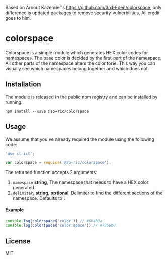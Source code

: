 Based on Arnout Kazemier's https://github.com/3rd-Eden/colorspace, only difference is updated packages to remove security vulnerbilities.
All credit goes to him.

# colorspace

Colorspace is a simple module which generates HEX color codes for namespaces.
The base color is decided by the first part of the namespace. All other parts of
the namespace alters the color tone. This way you can visually see which
namespaces belong together and which does not.

## Installation

The module is released in the public npm registry and can be installed by
running:

```
npm install --save @so-ric/colorspace
```

## Usage

We assume that you've already required the module using the following code:

```js
'use strict';

var colorspace = require('@so-ric/colorspace');
```

The returned function accepts 2 arguments:

1. `namespace` **string**, The namespace that needs to have a HEX color
   generated.
2. `delimiter`, **string**, **optional**, Delimiter to find the different
   sections of the namespace. Defaults to `:`

#### Example

```js
console.log(colorspace('color')) // #6b4b3a
console.log(colorspace('color:space')) // #796B67
```

## License

MIT
